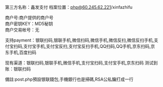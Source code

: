 第三方名称：鑫发支付
档案位置：php@60.245.62.221/xinfazhifu  
 
商户号:商户提供的商户号  
商户密钥KEY：MD5秘钥  
商户交易帐号：无  
 
支持payment：银联扫码,银联手机,微信扫码,微信手机,微信反扫,微信反扫手机,支付宝扫码,支付宝手机,支付宝反扫,支付宝反扫手机,QQ扫码,QQ手机,京东扫码,京东手机,百度扫码
  
现有渠道：银联扫码,银联手机,微信手机,支付宝扫码,支付宝手机,京东扫码
测试到账：银联扫码

備註:post.php預設银联錢包,手機銀行也是掃碼,RSA公私鑰打成一行